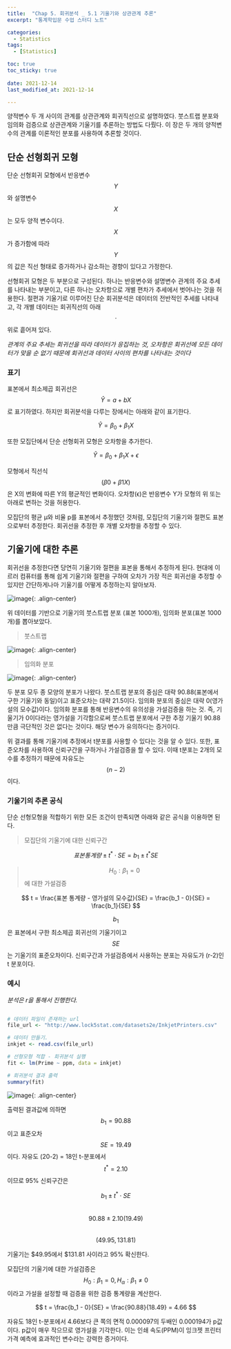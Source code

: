 ```yaml
---
title:  "Chap 5. 회귀분석 _ 5.1 기울기와 상관관계 추론" 
excerpt: "통계학입문 수업 스터디 노트"

categories:
  - Statistics
tags:
  - [Statistics]

toc: true
toc_sticky: true
 
date: 2021-12-14
last_modified_at: 2021-12-14

---
```


양적변수 두 개 사이의 관계를 상관관계와 회귀직선으로 설명하였다. 붓스트랩 분포와 임의화 검증으로 상관관계와 기울기를 추론하는 방법도 다뤘다. 이 장은 두 개의 양적변수의 관계를 이론적인 분포를 사용하여 추론할 것이다. 

## 단순 선형회귀 모형


단순 선형회귀 모형에서 반응변수 $$Y$$와 설명변수 $$X$$는 모두 양적 변수이다. $$X$$가 증가함에 따라 $$Y$$의 값은 직선 형태로 증가하거나 감소하는 경향이 있다고 가정한다. 

선형회귀 모형은 두 부분으로 구성된다. 하나는 반응변수와 설명변수 관계의 주요 추세를 나타내는 부분이고, 다른 하나는 오차항으로 개별 편차가 추세에서 벗어나는 것을 허용한다. 절편과 기울기로 이루어진 단순 회귀분석은 데이터의 전반적인 추세를 나타내고, 각 개별 데이터는 회귀직선의 아래$$\cdot$$위로 흩어져 있다. 

*관계의 주요 추세는 회귀선을 따라 데이터가 응집하는 것, 오차항은 회귀선에 모든 데이터가 맞을 순 없기 때문에 회귀선과 데이터 사이의 편차를 나타내는 것이다*

### 표기

표본에서 최소제곱 회귀선은 $$\hat Y = a + bX$$로 표기하였다. 하지만 회귀분석을 다루는 장에서는 아래와 같이 표기한다. 

$$
\hat Y = \beta_0 + \beta_1X
$$

또한 모집단에서 단순 선형회귀 모형은 오차항을 추가한다. 

$$
\hat Y = \beta_0 + \beta_1X + \epsilon
$$

모형에서 직선식$$(β0+β1X)$$은 X의 변화에 따른 Y의 평균적인 변화이다. 오차항(ϵ)은 반응변수 Y가 모형의 위 또는 아래로 변하는 것을 허용한다. 

모집단의 평균 μ와 비율 p를 표본에서 추정했던 것처럼, 모집단의 기울기와 절편도 표본으로부터 추정한다. 회귀선을 추정한 후 개별 오차항을 추정할 수 있다.

## 기울기에 대한 추론

회귀선을 추정한다면 당연히 기울기와 절편을 표본을 통해서 추정하게 된다. 현대에 이르러 컴퓨터를 통해 쉽게 기울기와 절편을 구하여 오차가 가장 적은 회귀선을 추정할 수 있지만 간단하게나마 기울기를 어떻게 추정하는지 알아보자. 

![image](https://user-images.githubusercontent.com/67791317/145940747-84ccc6a3-a20b-424d-92d5-da5278355b02.png){: .align-center}

위 데이터를 기반으로 기울기의 붓스트랩 분포 (표본 1000개), 임의화 분포(표본 1000개)를 뽑아보았다. 

> 붓스트랩

![image](https://user-images.githubusercontent.com/67791317/145941161-6b65d93f-4656-4503-8b8e-70b88a3c3169.png){: .align-center}

> 임의화 분포 

![image](https://user-images.githubusercontent.com/67791317/145941230-4756110c-94e2-4b2d-ba6f-601e02613ce4.png){: .align-center}

두 분포 모두 종 모양의 분포가 나왔다. 붓스트랩 분포의 중심은 대략 90.88(표본에서 구한 기울기와 동일)이고 표준오차는 대략 21.5이다. 임의화 분포의 중심은 대략 0(영가설의 모수값)이다. 임의화 분포를 통해 반응변수의 유의성을 가설검증을 하는 것. 즉, 기울기가 0이다라는 영가설을 기각함으로써 붓스트랩 분포에서 구한 추정 기울기 90.88만큼 극단적인 것은 없다는 것이다. 해당 변수가 유의하다는 증거이다. 

위 결과를 통해 기울기에 추정에서 t분포를 사용할 수 있다는 것을 알 수 있다. 또한, 표준오차를 사용하여 신뢰구간을 구하거나 가설검증을 할 수 있다. 이때 t분포는 2개의 모수를 추정하기 때문에 자유도는 $$(n-2)$$이다. 

### 기울기의 추론 공식 

단순 선형모형을 적합하기 위한 모든 조건이 만족되면 아래와 같은 공식을 이용하면 된다. 

> 모집단의 기울기에 대한 신뢰구간

$$ 
표본 통계량 \pm t^* \cdot SE = b_1 \pm t^*SE
$$

> $$H_0 : \beta_1 = 0$$에 대한 가설검증

$$
t = \frac{표본 통계량 - 영가설의 모수값}{SE} = \frac{b_1 - 0}{SE} = \frac{b_1}{SE}
$$

$$b_1$$은 표본에서 구한 최소제곱 회귀선의 기울기이고 $$SE$$는 기울기의 표준오차이다. 신뢰구간과 가설검증에서 사용하는 분포는 자유도가 (r-2)인 t 분포이다. 

### 예시 

*분석은 r을 통해서 진행한다.*


```r

# 데이터 파일이 존재하는 url 
file_url <- "http://www.lock5stat.com/datasets2e/InkjetPrinters.csv"

# 데이터 만들기. 
inkjet <- read.csv(file_url)

# 선형모형 적합 - 회귀분석 실행
fit <- lm(Prime ~ ppm, data = inkjet)

# 회귀분석 결과 출력
summary(fit)

```

![image](https://user-images.githubusercontent.com/67791317/145942986-54a87031-f82a-4c21-83d1-f51c2441969c.png){: .align-center}

출력된 결과값에 의하면 $$b_1 = 90.88$$이고 표준오차 $$SE = 19.49$$이다. 자유도 (20-2) = 18인 t-분포에서 $$t^* = 2.10$$이므로 95% 신뢰구간은 

$$b_1 \pm t^* \cdot SE$$  
$$90.88 \pm 2.10(19.49)$$  
$$(49.95, 131.81)$$

기울기는 $49.95에서 $131.81 사이라고 95% 확신한다. 

모집단의 기울기에 대한 가설검증은 $$H_0 : \beta_1 = 0, H_\alpha : \beta_1 \neq 0$$이라고 가설을 설정할 때 검증을 위한 검증 통계량을 계산한다. 

$$
t = \frac{b_1 - 0}{SE} = \frac{90.88}{18.49} = 4.66
$$

자유도 18인 t-분포에서 4.66보다 큰 쪽의 면적 0.000097의 두배인 0.000194가 p값이다. p값이 매우 작으므로 영가설을 기각한다. 이는 인쇄 속도(PPM)이 잉크젯 프린터 가격 예측에 효과적인 변수라는 강력한 증거이다. 



